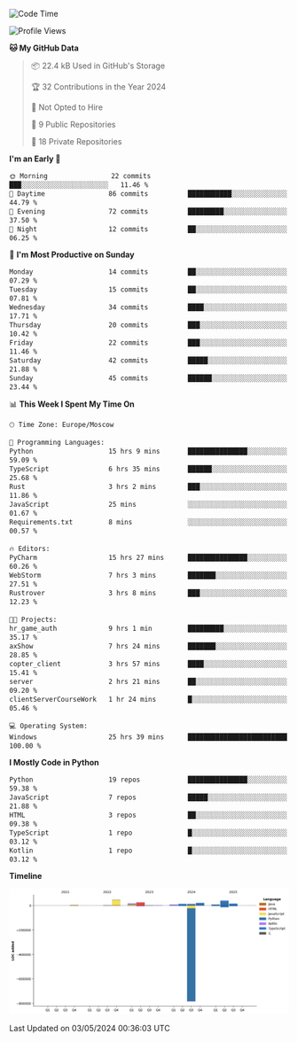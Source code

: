 <!--START_SECTION:waka-->
![Code Time](http://img.shields.io/badge/Code%20Time-305%20hrs%2034%20mins-blue)

![Profile Views](http://img.shields.io/badge/Profile%20Views-0-blue)

**🐱 My GitHub Data** 

> 📦 22.4 kB Used in GitHub's Storage 
 > 
> 🏆 32 Contributions in the Year 2024
 > 
> 🚫 Not Opted to Hire
 > 
> 📜 9 Public Repositories 
 > 
> 🔑 18 Private Repositories 
 > 
**I'm an Early 🐤** 

```text
🌞 Morning                22 commits          ███░░░░░░░░░░░░░░░░░░░░░░   11.46 % 
🌆 Daytime                86 commits          ███████████░░░░░░░░░░░░░░   44.79 % 
🌃 Evening                72 commits          █████████░░░░░░░░░░░░░░░░   37.50 % 
🌙 Night                  12 commits          ██░░░░░░░░░░░░░░░░░░░░░░░   06.25 % 
```
📅 **I'm Most Productive on Sunday** 

```text
Monday                   14 commits          ██░░░░░░░░░░░░░░░░░░░░░░░   07.29 % 
Tuesday                  15 commits          ██░░░░░░░░░░░░░░░░░░░░░░░   07.81 % 
Wednesday                34 commits          ████░░░░░░░░░░░░░░░░░░░░░   17.71 % 
Thursday                 20 commits          ███░░░░░░░░░░░░░░░░░░░░░░   10.42 % 
Friday                   22 commits          ███░░░░░░░░░░░░░░░░░░░░░░   11.46 % 
Saturday                 42 commits          █████░░░░░░░░░░░░░░░░░░░░   21.88 % 
Sunday                   45 commits          ██████░░░░░░░░░░░░░░░░░░░   23.44 % 
```


📊 **This Week I Spent My Time On** 

```text
🕑︎ Time Zone: Europe/Moscow

💬 Programming Languages: 
Python                   15 hrs 9 mins       ███████████████░░░░░░░░░░   59.09 % 
TypeScript               6 hrs 35 mins       ██████░░░░░░░░░░░░░░░░░░░   25.68 % 
Rust                     3 hrs 2 mins        ███░░░░░░░░░░░░░░░░░░░░░░   11.86 % 
JavaScript               25 mins             ░░░░░░░░░░░░░░░░░░░░░░░░░   01.67 % 
Requirements.txt         8 mins              ░░░░░░░░░░░░░░░░░░░░░░░░░   00.57 % 

🔥 Editors: 
PyCharm                  15 hrs 27 mins      ███████████████░░░░░░░░░░   60.26 % 
WebStorm                 7 hrs 3 mins        ███████░░░░░░░░░░░░░░░░░░   27.51 % 
Rustrover                3 hrs 8 mins        ███░░░░░░░░░░░░░░░░░░░░░░   12.23 % 

🐱‍💻 Projects: 
hr_game_auth             9 hrs 1 min         █████████░░░░░░░░░░░░░░░░   35.17 % 
axShow                   7 hrs 24 mins       ███████░░░░░░░░░░░░░░░░░░   28.85 % 
copter_client            3 hrs 57 mins       ████░░░░░░░░░░░░░░░░░░░░░   15.41 % 
server                   2 hrs 21 mins       ██░░░░░░░░░░░░░░░░░░░░░░░   09.20 % 
clientServerCourseWork   1 hr 24 mins        █░░░░░░░░░░░░░░░░░░░░░░░░   05.46 % 

💻 Operating System: 
Windows                  25 hrs 39 mins      █████████████████████████   100.00 % 
```

**I Mostly Code in Python** 

```text
Python                   19 repos            ███████████████░░░░░░░░░░   59.38 % 
JavaScript               7 repos             █████░░░░░░░░░░░░░░░░░░░░   21.88 % 
HTML                     3 repos             ██░░░░░░░░░░░░░░░░░░░░░░░   09.38 % 
TypeScript               1 repo              █░░░░░░░░░░░░░░░░░░░░░░░░   03.12 % 
Kotlin                   1 repo              █░░░░░░░░░░░░░░░░░░░░░░░░   03.12 % 
```



**Timeline**

![Lines of Code chart](https://raw.githubusercontent.com/adlemx/adlemx/main/assets/bar_graph.png)


 Last Updated on 03/05/2024 00:36:03 UTC
<!--END_SECTION:waka-->
